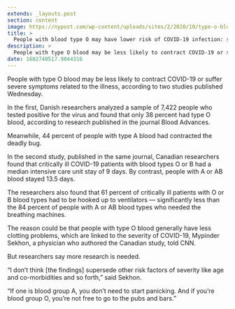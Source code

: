 ```yaml
--- 
extends: _layouts.post 
section: content 
image: https://nypost.com/wp-content/uploads/sites/2/2020/10/type-o-blood.jpg?quality=90&strip=all&w=1200 
title: > 
  People with blood type O may have lower risk of COVID-19 infection: studies 
description: > 
  People with type O blood may be less likely to contract COVID-19 or suffer severe symptoms related to the illness, according to two studies published Wednesday.In the first, Danish researchers analyzed a sample of 7,422 people who tested positive for the virus and found that only 38 percent had type O blood, according to research published in the journal Blood Advances.Meanwhile, 44 percent of people with type A blood had contracted the deadly bug.The researchers also found that 61 percent of critically ill patients with O or B blood types had to be hooked up to ventilators — significantly less than the 84 percent of people with A or AB blood types who needed the breathing machines.And if you’re blood group O, you’re not free to go to the pubs and bars.” 
date: 1602740517.9044316 
--- 
```

People with type O blood may be less likely to contract COVID-19 or suffer severe symptoms related to the illness, according to two studies published Wednesday.

In the first, Danish researchers analyzed a sample of 7,422 people who tested positive for the virus and found that only 38 percent had type O blood, according to research published in the journal Blood Advances.

Meanwhile, 44 percent of people with type A blood had contracted the deadly bug.

In the second study, published in the same journal, Canadian researchers found that critically ill COVID-19 patients with blood types O or B had a median intensive care unit stay of 9 days. By contrast, people with A or AB blood stayed 13.5 days.

The researchers also found that 61 percent of critically ill patients with O or B blood types had to be hooked up to ventilators — significantly less than the 84 percent of people with A or AB blood types who needed the breathing machines.

The reason could be that people with type O blood generally have less clotting problems, which are linked to the severity of COVID-19, Mypinder Sekhon, a physician who authored the Canadian study, told CNN.

But researchers say more research is needed.

“I don’t think [the findings] supersede other risk factors of severity like age and co-morbidities and so forth,” said Sekhon.

“If one is blood group A, you don’t need to start panicking. And if you’re blood group O, you’re not free to go to the pubs and bars.”